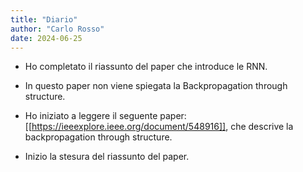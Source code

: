 ```yaml
---
title: "Diario"
author: "Carlo Rosso"
date: 2024-06-25
---
```


- Ho completato il riassunto del paper che introduce le RNN.

- In questo paper non viene spiegata la Backpropagation through structure.

- Ho iniziato a leggere il seguente paper:
  [[https://ieeexplore.ieee.org/document/548916]], che descrive la
  backpropagation through structure.

- Inizio la stesura del riassunto del paper.

